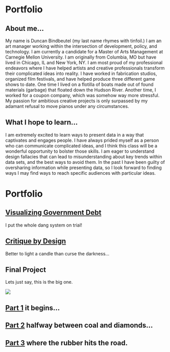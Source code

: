 # **Portfolio**


## About me...

My name is Duncan Bindbeutel (my last name rhymes with tinfoil.) I am an art manager working within the intersection of development, policy, and technology. I am currently a candidate for a Master of Arts Management at Carnegie Mellon University. I am originally from Columbia, MO but have lived in Chicago, IL and New York, NY. I am most proud of my professional endeavors where I have helped artists and creative professionals transform their complicated ideas into reality. I have worked in fabrication studios, organized film festivals, and have helped produce three different game shows to date. One time I lived on a flotilla of boats made out of found materials (garbage) that floated down the Hudson River. Another time, I worked for a coupon company, which was somehow way more stressful. My passion for ambitious creative projects is only surpassed by my adamant refusal to move pianos under any circumstances.

## What I hope to learn...

I am extremely excited to learn ways to present data in a way that captivates and engages people. I have always prided myself as a person who can communicate complicated ideas, and I think this class will be a wonderful opportunity to bolster those skills. I am eager to understand design fallacies that can lead to misunderstanding about key trends within data sets, and the best ways to avoid them. In the past I have been guilty of oversharing information while presenting data, so I look forward to finding ways I may find ways to reach specific audiences with particular ideas.


# Portfolio

## [Visualizing Government Debt](https://duncbind.github.io/portfolio/dataviz2)
I put the whole dang system on trial!

## [Critique by Design](https://duncbind.github.io/portfolio/critique.html)
Better to light a candle than curse the darkness...

## Final Project
Lets just say, this is the big one.
 

   
![](https://raw.githubusercontent.com/duncbind/portfolio/21693411f99e44b016ae29a5065fffb627114314/crete%20gif%202.gif)

## [Part 1](https://duncbind.github.io/portfolio/finalprojectpt1.html) it begins...
## [Part 2](https://duncbind.github.io/portfolio/finalprojectpt2.html) halfway between coal and diamonds...
## [Part 3](https://duncbind.github.io/portfolio/finalprojectpt3.html) where the rubber hits the road.
